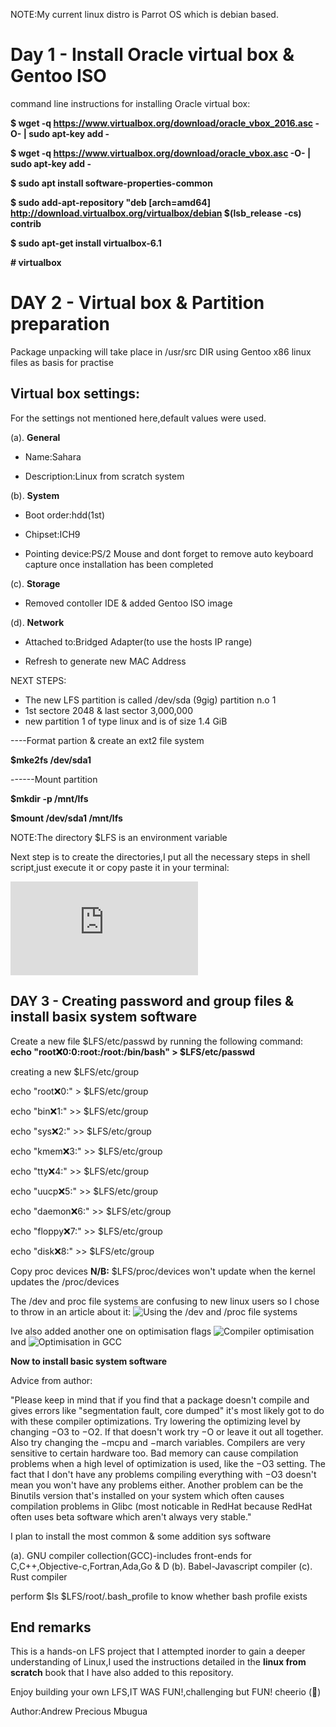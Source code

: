 NOTE:My current linux distro is Parrot OS which is debian based.


# Day 1 - Install Oracle virtual box & Gentoo ISO

command line instructions for installing Oracle virtual box:
 
**$ wget -q https://www.virtualbox.org/download/oracle_vbox_2016.asc -O- | sudo apt-key add -**

**$ wget -q https://www.virtualbox.org/download/oracle_vbox.asc -O- | sudo apt-key add -**

**$ sudo apt install software-properties-common**

**$ sudo add-apt-repository "deb [arch=amd64] http://download.virtualbox.org/virtualbox/debian $(lsb_release -cs) contrib**

**$ sudo apt-get install virtualbox-6.1**

 **# virtualbox**

# DAY 2 - Virtual box & Partition preparation

Package unpacking will take place in /usr/src DIR
using Gentoo x86 linux files as basis for practise

## Virtual box settings:
For the settings not mentioned here,default values were used.

 (a). **General**

- Name:Sahara

- Description:Linux from scratch system

(b). **System**

- Boot order:hdd(1st)

- Chipset:ICH9

- Pointing device:PS/2 Mouse and dont forget to remove auto keyboard capture once installation has been completed

(c). **Storage**

- Removed contoller IDE & added Gentoo ISO image

(d). **Network**

- Attached to:Bridged Adapter(to use the hosts IP range)

- Refresh to generate new MAC Address

NEXT STEPS:
- The new LFS partition is called /dev/sda (9gig) partition n.o 1
- 1st sectore 2048 & last sector 3,000,000
- new partition 1 of type linux and is of size 1.4 GiB

----Format partion & create an ext2 file system

**$mke2fs /dev/sda1**

------Mount partition

**$mkdir -p /mnt/lfs**

**$mount /dev/sda1 /mnt/lfs**

NOTE:The directory $LFS is an environment variable

Next step is to create the directories,I  put all the necessary steps in shell script,just execute it or copy paste it in your terminal:

![directory_creation](https://github.com/AndrewMbugua/Linux-from-scratch-Sahara/blob/main/directory_creation.sh)


## DAY 3 - Creating password and group files & install basix system software

Create a new file $LFS/etc/passwd by running the following command:
**echo "root:x:0:0:root:/root:/bin/bash" > $LFS/etc/passwd**

creating a new $LFS/etc/group

echo "root:x:0:" > $LFS/etc/group

echo "bin:x:1:" >> $LFS/etc/group

echo "sys:x:2:" >> $LFS/etc/group

echo "kmem:x:3:" >> $LFS/etc/group

echo "tty:x:4:" >> $LFS/etc/group

echo "uucp:x:5:" >> $LFS/etc/group

echo "daemon:x:6:" >> $LFS/etc/group

echo "floppy:x:7:" >> $LFS/etc/group

echo "disk:x:8:" >> $LFS/etc/group


Copy proc devices **N/B:** $LFS/proc/devices won't update when the kernel updates the /proc/devices

The /dev and proc file systems are confusing to new linux users so I chose to throw in an article about it:
 ![Using the /dev and /proc file systems](https://www.linux.com/news/using-dev-and-proc-file-systems/)
 
Ive also added another one on optimisation flags ![Compiler optimisation](https://elinux.org/Compiler_Optimization)
and ![Optimisation in GCC](https://www.linuxjournal.com/article/7269)

**Now to install basic system software** 

Advice from author:

"Please keep in mind that if you find that a package doesn't compile and gives errors like "segmentation fault,
core dumped" it's most likely got to do with these compiler optimizations. Try lowering the optimizing level
by changing −O3 to −O2. If that doesn't work try −O or leave it out all together. Also try changing the −mcpu
and −march variables. Compilers are very sensitive to certain hardware too. Bad memory can cause
compilation problems when a high level of optimization is used, like the −O3 setting. The fact that I don't
have any problems compiling everything with −O3 doesn't mean you won't have any problems either.
Another problem can be the Binutils version that's installed on your system which often causes compilation
problems in Glibc (most noticable in RedHat because RedHat often uses beta software which aren't always
very stable."


I plan to install the most common & some addition sys software

(a). GNU compiler collection(GCC)-includes front-ends for C,C++,Objective-c,Fortran,Ada,Go & D
(b). Babel-Javascript compiler
(c). Rust compiler


perform $ls $LFS/root/.bash_profile to know whether bash profile exists

















## End remarks

This is a hands-on LFS project that I attempted inorder to gain a deeper understanding of Linux,I used the instructions detailed in the **linux from scratch** book that I have also added to this repository.

Enjoy building your own LFS,IT WAS FUN!,challenging but FUN! 
cheerio (:wave:)

Author:Andrew Precious Mbugua



